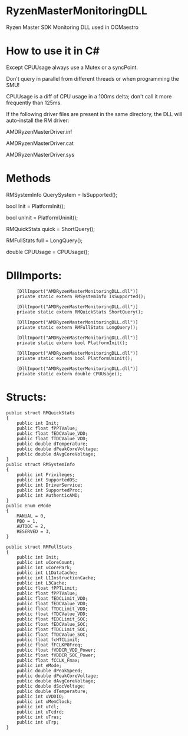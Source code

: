 # RyzenMasterMonitoringDLL
Ryzen Master SDK Monitoring DLL used in OCMaestro

# How to use it in C#

Except CPUUsage always use a Mutex or a syncPoint.

Don't query in parallel from different threads or when programming the SMU!

CPUUsage is a diff of CPU usage in a 100ms delta; don't call it more frequently than 125ms. 

If the following driver files are present in the same directory, the DLL will auto-install the RM driver:

AMDRyzenMasterDriver.inf

AMDRyzenMasterDriver.cat

AMDRyzenMasterDriver.sys


# Methods

RMSystemInfo QuerySystem = IsSupported();

bool Init = PlatformInit();

bool unInit = PlatformUninit();

RMQuickStats quick = ShortQuery();

RMFullStats full = LongQuery();

double CPUUsage = CPUUsage();

# DllImports:

		[DllImport("AMDRyzenMasterMonitoringDLL.dll")]
		private static extern RMSystemInfo IsSupported();

		[DllImport("AMDRyzenMasterMonitoringDLL.dll")]
		private static extern RMQuickStats ShortQuery();

		[DllImport("AMDRyzenMasterMonitoringDLL.dll")]
		private static extern RMFullStats LongQuery();

		[DllImport("AMDRyzenMasterMonitoringDLL.dll")]
		private static extern bool PlatformInit();

		[DllImport("AMDRyzenMasterMonitoringDLL.dll")]
		private static extern bool PlatformUninit();

		[DllImport("AMDRyzenMasterMonitoringDLL.dll")]
		private static extern double CPUUsage();


# Structs:

	public struct RMQuickStats
	{
		public int Init;
		public float fPPTValue;
		public float fEDCValue_VDD;
		public float fTDCValue_VDD;
		public double dTemperature;
		public double dPeakCoreVoltage;
		public double dAvgCoreVoltage;
	}
	public struct RMSystemInfo
	{
		public int Privileges;
		public int SupportedOS;
		public int DriverService;
		public int SupportedProc;
		public int AuthenticAMD;
	}
	public enum eMode
	{
		MANUAL = 0,
		PBO = 1,
		AUTOOC = 2,
		RESERVED = 3,
	}

	public struct RMFullStats
	{
		public int Init;
		public int uCoreCount;
		public int uCorePark;
		public int L1DataCache;
		public int L1InstructionCache;
		public int L3Cache;
		public float fPPTLimit;
		public float fPPTValue;
		public float fEDCLimit_VDD;
		public float fEDCValue_VDD;
		public float fTDCLimit_VDD;
		public float fTDCValue_VDD;
		public float fEDCLimit_SOC;
		public float fEDCValue_SOC;
		public float fTDCLimit_SOC;
		public float fTDCValue_SOC;
		public float fcHTCLimit;
		public float fFCLKP0Freq;
		public float fVDDCR_VDD_Power;
		public float fVDDCR_SOC_Power;
		public float fCCLK_Fmax;
		public int eMode;
		public double dPeakSpeed;
		public double dPeakCoreVoltage;
		public double dAvgCoreVoltage;
		public double dSocVoltage;
		public double dTemperature;
		public int uVDDIO;
		public int uMemClock;
		public int uTcl;
		public int uTcdrd;
		public int uTras;
		public int uTrp;
	}

